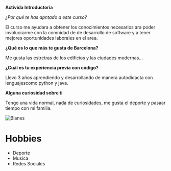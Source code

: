 **Activida Introductoria**

_¿Por qué te has apntado a este curso?_

El curso me ayudara a obtener los conocimientos necesarios ara poder involucrarme con la comnidad de de desarrollo de software y a tener mejores oportunidades laborales en el area.

**¿Qué es lo que más te gusta de Barcelona?**

Me gusta las estrctras de los edificios y las ciudades modernas...

**¿Cuál es tu experiencia previa con código?**

Llevo 3 años aprendiendo y desarrollando de manera autodidacta con lenguajescomo python y java.

**Alguna curiosidad sobre ti**

Tengo una vida normal, nada de curiosidades, me gusta el deporte y pasaar tiempo con mi familia.

![Blanes](https://th.bing.com/th/id/R.9c6300228b877a1f4550d0905a3a1fb6?rik=7D5am6IzpGub1g&riu=http%3a%2f%2fwww.visitblanes.com%2fwp-content%2fuploads%2f2007%2f03%2f1-P1000602_resize.jpg&ehk=3ViX2Bvw1%2fxH0qls1QgDHXqh2gS4dSF4JcuNtiW97qI%3d&risl=&pid=ImgRaw&r=0)

# Hobbies

* Deporte
* Musica
* Redes Sociales
